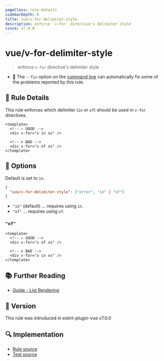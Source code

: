 ```yaml
---
pageClass: rule-details
sidebarDepth: 0
title: vue/v-for-delimiter-style
description: enforce `v-for` directive's delimiter style
since: v7.0.0
---
```

# vue/v-for-delimiter-style

> enforce `v-for` directive's delimiter style

- :wrench: The `--fix` option on the [command line](https://eslint.org/docs/user-guide/command-line-interface#fixing-problems) can automatically fix some of the problems reported by this rule.

## :book: Rule Details

This rule enforces which delimiter (`in` or `of`) should be used in `v-for` directives.

<eslint-code-block fix :rules="{'vue/v-for-delimiter-style': ['error']}">

```vue
<template>
  <!-- ✓ GOOD -->
  <div v-for="x in xs" />

  <!-- ✗ BAD -->
  <div v-for="x of xs" />
</template>
```

</eslint-code-block>

## :wrench: Options

Default is set to `in`.

```json
{
  "vue/v-for-delimiter-style": ["error", "in" | "of"]
}
```

- `"in"` (default) ... requires using `in`.
- `"of"` ... requires using `of`.

### `"of"`

<eslint-code-block fix :rules="{'vue/v-for-delimiter-style': ['error', 'of']}">

```vue
<template>
  <!-- ✓ GOOD -->
  <div v-for="x of xs" />

  <!-- ✗ BAD -->
  <div v-for="x in xs" />
</template>
```

</eslint-code-block>

## :books: Further Reading

- [Guide - List Rendering](https://vuejs.org/guide/essentials/list.html)

## :rocket: Version

This rule was introduced in eslint-plugin-vue v7.0.0

## :mag: Implementation

- [Rule source](https://github.com/vuejs/eslint-plugin-vue/blob/master/lib/rules/v-for-delimiter-style.js)
- [Test source](https://github.com/vuejs/eslint-plugin-vue/blob/master/tests/lib/rules/v-for-delimiter-style.js)
